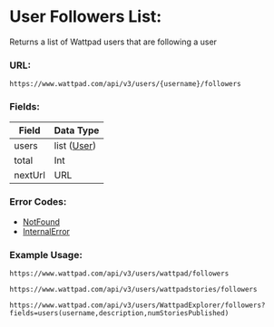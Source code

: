 # User Followers List:

Returns a list of Wattpad users that are following a user

### URL:

`https://www.wattpad.com/api/v3/users/{username}/followers`

### Fields:

| Field | Data Type |
| - | - |
| users | list ([User](../Data_Types/User.md)) |
| total | Int |
| nextUrl | URL |

### Error Codes:

- [NotFound](../General/Error_Codes.md#1014)
- [InternalError](../General/Error_Codes.md#1099)

### Example Usage:

`https://www.wattpad.com/api/v3/users/wattpad/followers`

`https://www.wattpad.com/api/v3/users/wattpadstories/followers`

`https://www.wattpad.com/api/v3/users/WattpadExplorer/followers?fields=users(username,description,numStoriesPublished)`